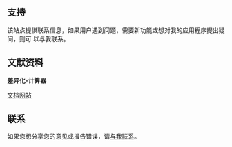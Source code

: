 ## 支持

该站点提供联系信息，如果用户遇到问题，需要新功能或想对我的应用程序提出疑问，则可
以与我联系。

## 文献资料

**差异化-计算器**

[文档网站](https://www.taketechease.com/mobile/diffcal/support-zh-cn.html)

## 联系
如果您想分享您的意见或报告错误，请[与我联系](mailto:i.d.kosinska@gmail.com)。
